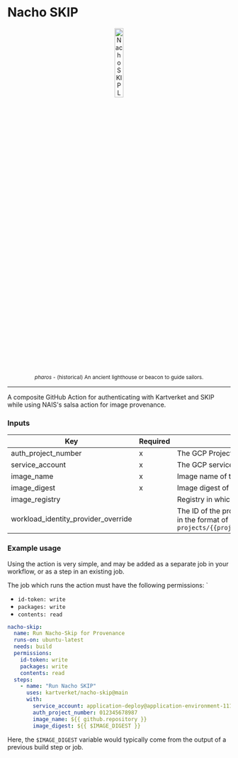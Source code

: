 # Nacho SKIP

<p align="center">
<img src="https://i.imgur.com/6oIR0fz.png" alt="Nacho SKIP Logo"  width="20%">
<br/>
<sub><i>pharos</i> - (historical) An ancient lighthouse or beacon to guide sailors.</sub>
</p>

<hr/>

A composite GitHub Action for authenticating with Kartverket and SKIP while using NAIS's salsa action for image provenance.

### Inputs

| Key                                 | Required | Description                                                                                                                                                                                                                                                                                                           |
| ----------------------------------- | -------- | --------------------------------------------------------------------------------------------------------------------------------------------------------------------------------------------------------------------------------------------------------------------------------------------------------------------- |
| auth_project_number                 | x        | The GCP Project Number used for authentication. A 12-digit number used as a unique identifier for the project. Used to find workload identity pool.                                                                                                                                                                   |
| service_account                     | x        | The GCP service account connected to the identity pool that will be used to authenticate with GCP.                                                                                                                                                                                                                    |
| image_name                          | x        | Image name of the image to sign. In the format \<FOLDER>/\<NAME>, where \<FOLDER> is optional. Example: `kartverket/skip`                                                                                                                                                                                             |
| image_digest                        | x        | Image digest of the image to sign. Looks like `sha256:a428de44a9059f31a59237a5881c2d2cffa93757d99026156e4ea544577ab7f3`.                                                                                                                                                                                              |
| image_registry                      |          | Registry in which the image is created. Defaults to `ghcr.io`, GitHubs registry.                                                                                                                                                                                                                                      |
| workload_identity_provider_override |          | The ID of the provider to use for authentication. Only used for overriding the default workload identity provider based on project number. It should be in the format of `projects/{{project}}/locations/global/workloadIdentityPools/{{workload_identity_pool_id}}/providers/{{workload_identity_pool_provider_id}}` |

### Example usage

Using the action is very simple, and may be added as a separate job in your workflow, or as a step in an existing job.

The job which runs the action must have the following permissions:
`

- `id-token: write`
- `packages: write`
- `contents: read`

```yaml
nacho-skip:
  name: Run Nacho-Skip for Provenance
  runs-on: ubuntu-latest
  needs: build
  permissions:
    id-token: write
    packages: write
    contents: read
  steps:
    - name: "Run Nacho SKIP"
      uses: kartverket/nacho-skip@main
      with:
        service_account: application-deploy@application-environment-1111.iam.gserviceaccount.com
        auth_project_number: 012345678987
        image_name: ${{ github.repository }}
        image_digest: ${{ $IMAGE_DIGEST }}
```

Here, the `$IMAGE_DIGEST` variable would typically come from the output of a previous build step or job.
